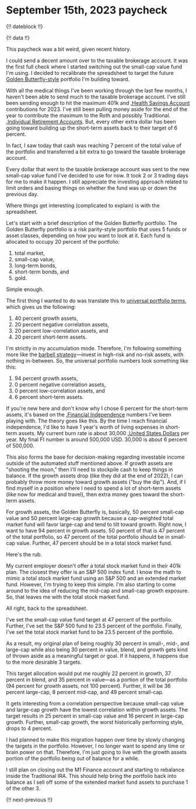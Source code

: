 # September 15th, 2023 paycheck

{!! dateblock !!}

{!! data !!}

This paycheck was a bit weird, given recent history. 

I could send a decent amount over to the taxable brokerage account. It was the first full check where I started switching out the small-cap value fund I'm using. I decided to recalibrate the spreadsheet to target the future [Golden Butterfly-style](https://portfoliocharts.com/portfolio/golden-butterfly/) portfolio I'm building toward.

With all the medical things I've been working through the last few months, I haven't been able to send much to the taxable brokerage account. I've still been sending enough to hit the maximum 401k and [.Health Savings Account](HSA) contributions for 2023. I've still been pulling money aside for the end of the year to contribute the maximum to the Roth and possibly Traditional. [.Individual Retirement Accounts](IRAs). But, every other extra dollar has been going toward building up the short-term assets back to their target of 6 percent.

In fact, I saw today that cash was reaching 7 percent of the total value of the portfolio and transferred a bit extra to go toward the taxable brokerage account.

Every dollar that went to the taxable brokerage account was sent to the new small-cap value fund I've decided to use for now. It took 2 or 3 trading days for me to make it happen. I still appreciate the investing approach related to limit orders and basing things on whether the fund was up or down the previous day.

Where things get interesting (complicated to explain) is with the spreadsheet.

Let's start with a brief description of the Golden Butterfly portfolio. The Golden Butterfly portfolio is a risk parity-style portfolio that uses 5 funds or asset classes, depending on how you want to look at it. Each fund is allocated to occupy 20 percent of the portfolio:

1. total market,
2. small-cap value,
3. long-term bonds,
4. short-term bonds, and
5. gold.

Simple enough. 

The first thing I wanted to do was translate this to [universal portfolio terms](https://joshbruce.com/essays-and-editorials/finances/the-universal-portfolio/), which gives us the following:

1. 40 percent growth assets,
2. 20 percent negative correlation assets,
3. 20 percent low-correlation assets, and 
4. 20 percent short-term assets.

I'm strictly in my accumulation mode. Therefore, I'm following something more like the [barbell strategy](https://www.investopedia.com/articles/investing/013114/barbell-investment-strategy.asp)—invest in high-risk and no-risk assets, with nothing in-between. So, the universal portfolio numbers look something like this:

1. 94 percent growth assets,
2. 0 percent negative correlation assets,
3. 0 percent low-correlation assets, and
4. 6 percent short-term assets.

If you're new here and don't know why I chose 6 percent for the short-term assets, it's based on the [.Financial Independence](FI) numbers I've been playing with. The theory goes like this. By the time I reach financial independence, I'd like to have 1 year's worth of living expenses in short-term assets. My current burn rate is about 30,000 [.United States Dollars](USD) per year. My final FI number is around 500,000 USD. 30,000 is about 6 percent of 500,000.

This also forms the base for decision-making regarding investable income outside of the automated stuff mentioned above. If growth assets are "shooting the moon," then I'll need to stockpile cash to keep things in balance. If the growth assets drop (like they did at the end of 2022), I can probably throw more money toward growth assets ("buy the dip"). And, if I find myself in a position where I need to spend a lot of short-term assets (like now for medical and travel), then extra money goes toward the short-term assets.

For growth assets, the Golden Butterfly is, basically, 50 percent small-cap value and 50 percent large-cap growth because a cap-weighted total market fund will favor large-cap and tend to tilt toward growth. Right now, I want to have 94 percent in growth assets. 50 percent of that is 47 percent of the total portfolio, so 47 percent of the total portfolio should be in small-cap value. Further, 47 percent should be in a total stock market fund.

Here's the rub.

My current employer doesn't offer a total stock market fund in their 401k plan. The closest they offer is an S&P 500 index fund. I know the math to mimic a total stock market fund using an S&P 500 and an extended market fund. However, I'm trying to keep this simple. I'm also starting to come around to the idea of reducing the mid-cap and small-cap growth exposure. So, that leaves me with the total stock market fund.

All right, back to the spreadsheet.

I've set the small-cap value fund target at 47 percent of the portfolio. Further, I've set the S&P 500 fund to 23.5 percent of the portfolio. Finally, I've set the total stock market fund to be 23.5 percent of the portfolio. 

As a result, my original plan of being roughly 30 percent in small-, mid-, and large-cap while also being 30 percent in value, blend, and growth gets kind of thrown aside as a meaningful target or goal. If it happens, it happens due to the more desirable 3 targets.

This target allocation would put me roughly 22 percent in growth, 37 percent in blend, and 35 percent in value—as a portion of the total portfolio (94 percent for growth assets, not 100 percent). Further, it will be 36 percent large-cap, 8 percent mid-cap, and 49 percent small-cap.

It gets interesting from a correlation perspective because small-cap value and large-cap growth have the lowest correlation within growth assets. The target results in 25 percent in small-cap value and 16 percent in large-cap growth. Further, small-cap growth, the worst historically performing style, drops to 4 percent. 

I had planned to make this migration happen over time by slowly changing the targets in the portfolio. However, I no longer want to spend any time or brain power on that. Therefore, I'm just going to live with the growth assets portion of the portfolio being out of balance for a while.

I still plan on closing out the M1 Finance account and starting to rebalance inside the Traditional IRA. This should help bring the portfolio back into balance as I sell off some of the extended market fund assets to purchase 1 of the other 3.

{!! next-previous !!}
